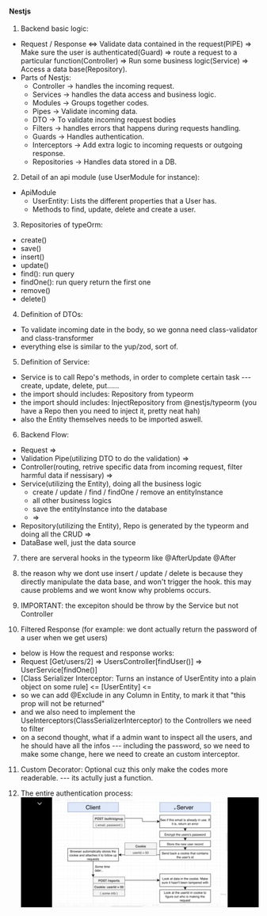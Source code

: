 #### Nestjs

1. Backend basic logic:
  - Request / Response  <=>  Validate data contained in the request(PIPE) => Make sure the user is authenticated(Guard) => route a request to a particular function(Controller) => Run some business logic(Service) => Access a data base(Repository).
  - Parts of Nestjs:
    - Controller -> handles the incoming request.
    - Services -> handles the data access and business logic.
    - Modules -> Groups together codes.
    - Pipes -> Validate incoming data.
    - DTO -> To validate incoming request bodies
    - Filters -> handles errors that happens during requests handling.
    - Guards -> Handles authentication.
    - Interceptors -> Add extra logic to incoming requests or outgoing response.
    - Repositories -> Handles data stored in a DB.


2. Detail of an api module (use UserModule for instance):
  - ApiModule
    - UserEntity: Lists the different properties that a User has.
    - Methods to find, update, delete and create a user.

3. Repositories of typeOrm:
  - create()
  - save()
  - insert()
  - update()
  - find(): run query
  - findOne(): run query return the first one
  - remove()
  - delete()
  
4. Definition of DTOs:
  - To validate incoming date in the body, so we gonna need class-validator and class-transformer
  - everything else is similar to the yup/zod, sort of.
  
5. Definition of Service:
  - Service is to call Repo's methods, in order to complete certain task --- create, update, delete, put......
  - the import should includes: Repository from typeorm
  - the import should includes: InjectRepository from @nestjs/typeorm  (you have a Repo then you need to inject it, pretty neat hah)
  - also the Entity themselves needs to be imported aswell.

6. Backend Flow:
  - Request => 
  - Validation Pipe(utilizing DTO to do the validation) => 
  - Controller(routing, retrive specific data from incoming request, filter harmful data if nessisary) => 
  - Service(utilizing the Entity), doing all the business logic
    - create / update / find / findOne / remove an entityInstance
    - all other business logics
    - save the entityInstance into the database 
    - => 
  - Repository(utilizing the Entity), Repo is generated by the typeorm and doing all the CRUD => 
  - DataBase well, just the data source

7. there are serveral hooks in the typeorm like @AfterUpdate @After

8. the reason why we dont use insert / update / delete is because they directly manipulate the data base, and won't trigger the hook. this may cause problems and we wont know why problems occurs.

9. IMPORTANT: the excepiton should be throw by the Service but not Controller

10. Filtered Response (for example: we dont actually return the password of a user when we get users)
  - below is How the request and response works:
  - Request [Get/users/2]                                                                                => UsersController[findUser()] => UserService[findOne()]
  - [Class Serializer Interceptor: Turns an instance of UserEntity into a plain object on some rule]     <=                [UserEntity] <=
  - so we can add @Exclude in any Column in Entity, to mark it that "this prop will not be returned"
  - and we also need to implement the  UseInterceptors(ClassSerializerInterceptor) to the Controllers we need to filter
  - on a second thought, what if a admin want to inspect all the users, and he should have all the infos --- including the password, so we need to make some change, here we need to create an custom interceptor.

11. Custom Decorator: Optional cuz this only make the codes more readerable. --- its actully just a function.



12. The entire authentication process: ![Authentication Process](https://github.com/Avarile/Avarile/blob/main/image0.png)
